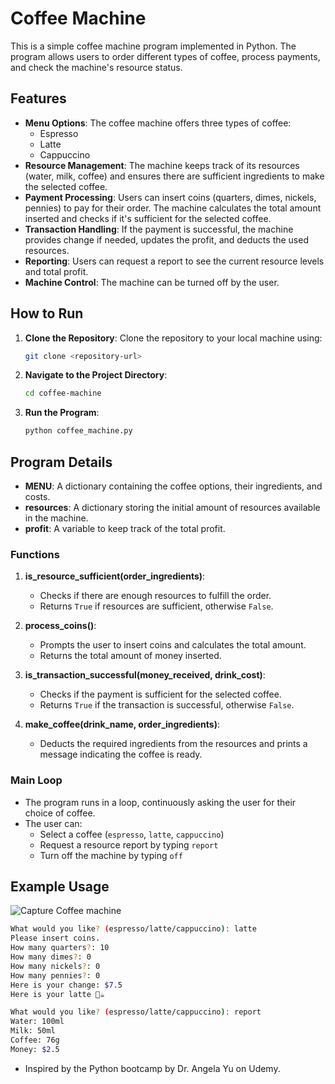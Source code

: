 
# Coffee Machine

This is a simple coffee machine program implemented in Python. The program allows users to order different types of coffee, process payments, and check the machine's resource status.

## Features

- **Menu Options**: The coffee machine offers three types of coffee:
  - Espresso
  - Latte
  - Cappuccino
- **Resource Management**: The machine keeps track of its resources (water, milk, coffee) and ensures there are sufficient ingredients to make the selected coffee.
- **Payment Processing**: Users can insert coins (quarters, dimes, nickels, pennies) to pay for their order. The machine calculates the total amount inserted and checks if it's sufficient for the selected coffee.
- **Transaction Handling**: If the payment is successful, the machine provides change if needed, updates the profit, and deducts the used resources.
- **Reporting**: Users can request a report to see the current resource levels and total profit.
- **Machine Control**: The machine can be turned off by the user.

## How to Run

1. **Clone the Repository**:
   Clone the repository to your local machine using:
   ```bash
   git clone <repository-url>
   ```
   
2. **Navigate to the Project Directory**:
   ```bash
   cd coffee-machine
   ```
   
3. **Run the Program**:
   ```bash
   python coffee_machine.py
   ```

## Program Details

- **MENU**: A dictionary containing the coffee options, their ingredients, and costs.
- **resources**: A dictionary storing the initial amount of resources available in the machine.
- **profit**: A variable to keep track of the total profit.

### Functions

1. **is_resource_sufficient(order_ingredients)**:
   - Checks if there are enough resources to fulfill the order.
   - Returns `True` if resources are sufficient, otherwise `False`.

2. **process_coins()**:
   - Prompts the user to insert coins and calculates the total amount.
   - Returns the total amount of money inserted.

3. **is_transaction_successful(money_received, drink_cost)**:
   - Checks if the payment is sufficient for the selected coffee.
   - Returns `True` if the transaction is successful, otherwise `False`.

4. **make_coffee(drink_name, order_ingredients)**:
   - Deducts the required ingredients from the resources and prints a message indicating the coffee is ready.

### Main Loop

- The program runs in a loop, continuously asking the user for their choice of coffee.
- The user can:
  - Select a coffee (`espresso`, `latte`, `cappuccino`)
  - Request a resource report by typing `report`
  - Turn off the machine by typing `off`

## Example Usage

![Capture Coffee machine](https://github.com/user-attachments/assets/f11d1d73-c3d3-49f6-9691-6bdbacdcd869)


```bash
What would you like? (espresso/latte/cappuccino): latte
Please insert coins.
How many quarters?: 10
How many dimes?: 0
How many nickels?: 0
How many pennies?: 0
Here is your change: $7.5
Here is your latte 🤎☕

What would you like? (espresso/latte/cappuccino): report
Water: 100ml
Milk: 50ml
Coffee: 76g
Money: $2.5
```

- Inspired by the Python bootcamp by Dr. Angela Yu on Udemy.
